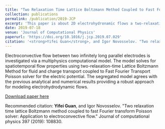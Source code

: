 ```yaml
---
title: "Two Relaxation Time Lattice Boltzmann Method Coupled to Fast Fourier Transform Poisson Solver: Application to Electroconvective Flow"
collection: publications
permalink: /publication/2019-JCP
excerpt: 'This paper is about 2D electrohydronamic flows a two-relaxation-time (TRT) using lattice Boltzmann method (LBM).'
date: 2019-07-18
venue: 'Journal of Computational Physics'
paperurl: 'https://doi.org/10.1016/j.jcp.2019.07.029'
citation: '<strong>Yifei Guan</strong>, and Igor Novosselov. "Two relaxation time lattice Boltzmann method coupled to fast Fourier transform Poisson solver: Application to electroconvective flow." Journal of computational physics 397 (2019): 108830.'
---
```


Electroconvective flow between two infinitely long parallel electrodes is investigated via a multiphysics computational model. The model solves for spatiotemporal flow properties using two-relaxation-time Lattice Boltzmann Method for fluid and charge transport coupled to Fast Fourier Transport Poisson solver for the electric potential. The segregated model agrees with the previous analytical and numerical results providing a robust approach for modeling electrohydrodynamic flows.

[Download paper here](https://doi.org/10.1016/j.jcp.2019.07.029)

Recommended citation: <strong>Yifei Guan</strong>, and Igor Novosselov. "Two relaxation time lattice Boltzmann method coupled to fast Fourier transform Poisson solver: Application to electroconvective flow." Journal of computational physics 397 (2019): 108830.

